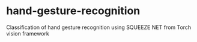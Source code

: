 # hand-gesture-recognition
Classification of hand gesture recognition using SQUEEZE NET from Torch vision framework
